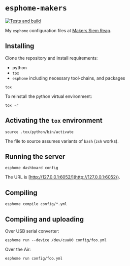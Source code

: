# `esphome-makers`

[![Tests and build](https://github.com/trombik/esphome-makers/actions/workflows/build.yml/badge.svg)](https://github.com/trombik/esphome-makers/actions/workflows/build.yml)

My `esphome` configuration files at
[Makers Siem Reap](http://info.mkrsgh.org/makerspace/).

## Installing

Clone the repository and install requirements:

* python
* `tox`
* `esphome` including necessary tool-chains, and packages

```console
tox
```

To reinstall the python virtual environment:

```console
tox -r
```

## Activating the `tox` environment

```console
source .tox/python/bin/activate
```

The file to source assumes variants of `bash` (`zsh` works).

## Running the server

```console
esphome dashboard config
```

The URL is [http://127.0.0.1:6052/](http://127.0.0.1:6052/).

## Compiling

```console
esphome compile config/*.yml
```

## Compiling and uploading

Over USB serial converter:

```console
esphome run --device /dev/cuaU0 config/foo.yml
```

Over the Air:

```console
esphome run config/foo.yml
```
